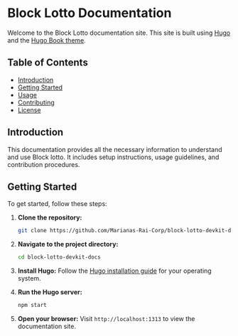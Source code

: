 # Block Lotto Documentation

Welcome to the Block Lotto documentation site. This site is built using [Hugo](https://gohugo.io/) and the [Hugo Book theme](https://themes.gohugo.io/hugo-book/).

## Table of Contents

- [Introduction](#introduction)
- [Getting Started](#getting-started)
- [Usage](#usage)
- [Contributing](#contributing)
- [License](#license)

## Introduction

This documentation provides all the necessary information to understand and use Block lotto. It includes setup instructions, usage guidelines, and contribution procedures.

## Getting Started

To get started, follow these steps:

1. **Clone the repository:**
    ```sh
    git clone https://github.com/Marianas-Rai-Corp/block-lotto-devkit-docs.git
    ```
2. **Navigate to the project directory:**
    ```sh
    cd block-lotto-devkit-docs
    ```
3. **Install Hugo:**
    Follow the [Hugo installation guide](https://gohugo.io/getting-started/installing/) for your operating system.

4. **Run the Hugo server:**
    ```sh
    npm start
    ```

5. **Open your browser:**
    Visit `http://localhost:1313` to view the documentation site.

